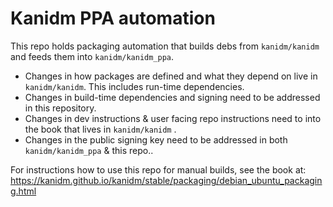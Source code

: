 # Kanidm PPA automation

This repo holds packaging automation that builds debs from `kanidm/kanidm` and feeds them into `kanidm/kanidm_ppa`.

- Changes in how packages are defined and what they depend on live in `kanidm/kanidm`. This includes run-time dependencies.
- Changes in build-time dependencies and signing need to be addressed in this repository.
- Changes in dev instructions & user facing repo instructions need to into the book that lives in `kanidm/kanidm` .
- Changes in the public signing key need to be addressed in both `kanidm/kanidm_ppa` & this repo..

For instructions how to use this repo for manual builds, see the book at:
https://kanidm.github.io/kanidm/stable/packaging/debian_ubuntu_packaging.html
